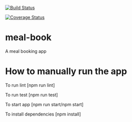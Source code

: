 [![Build Status](https://travis-ci.org/codexempire/meal-book.svg?branch=develop)](https://travis-ci.org/codexempire/meal-book)

[![Coverage Status](https://coveralls.io/repos/github/codexempire/meal-book/badge.svg?branch=develop)](https://coveralls.io/github/codexempire/meal-book?branch=develop)


# meal-book
A meal booking app

# How to manually run the app

 To run lint [npm run lint]
 
 To run test [npm run test]
 
 To start app [npm run start/npm start]
 
 To install dependencies [npm install]
